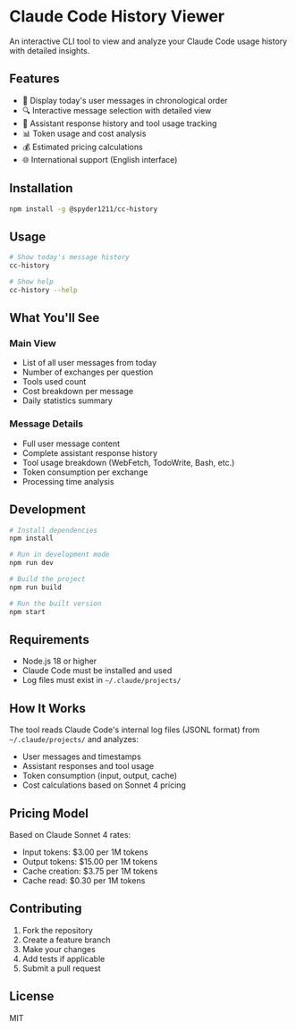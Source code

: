# Claude Code History Viewer

An interactive CLI tool to view and analyze your Claude Code usage history with detailed insights.

## Features

- 📅 Display today's user messages in chronological order
- 🔍 Interactive message selection with detailed view
- 🤖 Assistant response history and tool usage tracking
- 📊 Token usage and cost analysis
- 💰 Estimated pricing calculations
- 🌐 International support (English interface)

## Installation

```bash
npm install -g @spyder1211/cc-history
```

## Usage

```bash
# Show today's message history
cc-history

# Show help
cc-history --help
```

## What You'll See

### Main View
- List of all user messages from today
- Number of exchanges per question
- Tools used count
- Cost breakdown per message
- Daily statistics summary

### Message Details
- Full user message content
- Complete assistant response history
- Tool usage breakdown (WebFetch, TodoWrite, Bash, etc.)
- Token consumption per exchange
- Processing time analysis

## Development

```bash
# Install dependencies
npm install

# Run in development mode
npm run dev

# Build the project
npm run build

# Run the built version
npm start
```

## Requirements

- Node.js 18 or higher
- Claude Code must be installed and used
- Log files must exist in `~/.claude/projects/`

## How It Works

The tool reads Claude Code's internal log files (JSONL format) from `~/.claude/projects/` and analyzes:

- User messages and timestamps
- Assistant responses and tool usage
- Token consumption (input, output, cache)
- Cost calculations based on Sonnet 4 pricing

## Pricing Model

Based on Claude Sonnet 4 rates:
- Input tokens: $3.00 per 1M tokens
- Output tokens: $15.00 per 1M tokens  
- Cache creation: $3.75 per 1M tokens
- Cache read: $0.30 per 1M tokens

## Contributing

1. Fork the repository
2. Create a feature branch
3. Make your changes
4. Add tests if applicable
5. Submit a pull request

## License

MIT